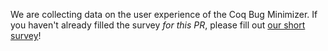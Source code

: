 We are collecting data on the user experience of the Coq Bug Minimizer.
If you haven't already filled the survey *for this PR*, please fill out [our short survey](@SURVEY_URL@)!
